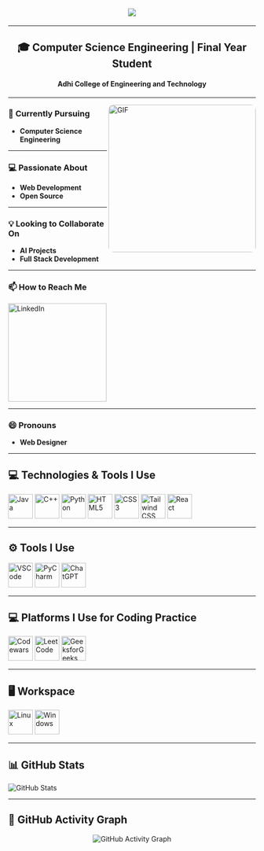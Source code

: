 <h1 align="center">
    <img src="https://readme-typing-svg.herokuapp.com/?font=Fira+Code&size=35&center=true&vCenter=true&width=500&height=70&duration=4000&lines=Hi+There!+👋;+I'm+Subhalakshmi!;&color=FF1493" />
</h1>

---

<h2 align="center">🎓 Computer Science Engineering | Final Year Student</h2>
<h4 align="center"><strong>Adhi College of Engineering and Technology</strong></h4>

---

<img align="right" src="https://media1.giphy.com/media/v1.Y2lkPTc5MGI3NjExbDR3YnBmamQ5eHEzemI2cnduY3A0bG51MXRjc2ZrbmoxdWlvandtZSZlcD12MV9pbnRlcm5hbF9naWZfYnlfaWQmY3Q9Zw/L1R1tvI9svkIWwpVYr/giphy.webp" width="300px" height="300px" alt="GIF" style="border-radius:10px;"/>

### 🌱 **Currently Pursuing**  
- **Computer Science Engineering**  

---

### 💻 **Passionate About**  
- **Web Development**  
- **Open Source**  

---

### 💡 **Looking to Collaborate On**  
- **AI Projects**  
- **Full Stack Development**  

---

### 📫 **How to Reach Me**  
<a href="https://www.linkedin.com/in/subhalakshmi-v-38297327b">
    <img src="https://img.shields.io/badge/LinkedIn-0077B5?style=for-the-badge&logo=linkedin&logoColor=white" alt="LinkedIn" width="200">
</a>  

---

### 😄 **Pronouns**  
- **Web Designer**

---

<h2 align="left">💻 Technologies & Tools I Use</h2>
<p align="left">
  <img src="https://img.icons8.com/color/48/java-coffee-cup-logo--v1.png" alt="Java" width="50px"/> 
  <img src="https://img.icons8.com/fluency/48/c-plus-plus-logo.png" alt="C++" width="50px"/> 
  <img src="https://img.icons8.com/color/48/python--v1.png" alt="Python" width="50px"/> 
  <img src="https://img.icons8.com/fluency/48/html-5.png" alt="HTML5" width="50px"/> 
  <img src="https://img.icons8.com/color/48/css3.png" alt="CSS3" width="50px"/> 
  <img src="https://img.icons8.com/color/48/tailwindcss.png" alt="Tailwind CSS" width="50px"/> 
  <img src="https://img.icons8.com/color/48/react-native.png" alt="React" width="50px"/>
</p>

---

<h2 align="left">⚙️ Tools I Use</h2>
<p align="left">
  <img src="https://img.icons8.com/color/48/visual-studio-code-2019.png" alt="VSCode" width="50px"/> 
  <img src="https://img.icons8.com/color/48/pycharm--v1.png" alt="PyCharm" width="50px"/> 
  <img src="https://img.icons8.com/fluency/48/chatgpt.png" alt="ChatGPT" width="50px"/>
</p>

---

<h2 align="left">💻 Platforms I Use for Coding Practice</h2>
<p align="left">
  <img src="https://img.icons8.com/fluency/48/codewars.png" alt="Codewars" width="50px"/>
  <img src="https://cdn.iconscout.com/icon/free/png-256/free-leetcode-logo-icon-2944960.png" alt="LeetCode" width="50px"/>  
  <img src="https://media.geeksforgeeks.org/gfg-gg-logo.svg" alt="GeeksforGeeks" width="50px"/>  
</p>

---

<h2 align="left">🖥️ Workspace</h2>
<p align="left">
  <img src="https://seeklogo.com/images/L/Linux_Tux-logo-DA252F3C21-seeklogo.com.png" alt="Linux" width="50px"/>  
  <img src="https://seeklogo.com/images/W/windows-11-icon-logo-6C39629E45-seeklogo.com.png" alt="Windows" width="50px"/>
</p>

---

<h2 align="left">📊 GitHub Stats</h2>
<p align="left">
  <img src="https://github-readme-stats.vercel.app/api?username=Subha8825&show_icons=true&theme=radical" alt="GitHub Stats"/>
</p>

---

<h2 align="left">🌟 GitHub Activity Graph</h2>
<p align="center">
  <img src="https://github-readme-activity-graph.vercel.app/graph?username=Subha8825&bg_color=000000&color=ffffff&line=00FF00&point=ffffff&area=true&hide_border=true" alt="GitHub Activity Graph"/>
</p>






